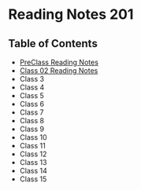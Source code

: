 # Reading Notes 201

## Table of Contents
- [PreClass Reading Notes](preclass.md)
- [Class 02 Reading Notes](class-02.md)
- Class 3
- Class 4
- Class 5
- Class 6
- Class 7
- Class 8
- Class 9
- Class 10
- Class 11
- Class 12
- Class 13
- Class 14
- Class 15
